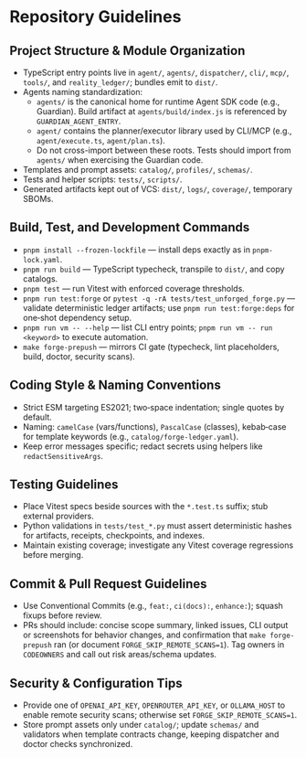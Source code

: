 # Repository Guidelines

## Project Structure & Module Organization

- TypeScript entry points live in `agent/`, `agents/`, `dispatcher/`, `cli/`, `mcp/`, `tools/`, and `reality_ledger/`; bundles emit to `dist/`.
- Agents naming standardization:
  - `agents/` is the canonical home for runtime Agent SDK code (e.g., Guardian). Build artifact at `agents/build/index.js` is referenced by `GUARDIAN_AGENT_ENTRY`.
  - `agent/` contains the planner/executor library used by CLI/MCP (e.g., `agent/execute.ts`, `agent/plan.ts`).
  - Do not cross-import between these roots. Tests should import from `agents/` when exercising the Guardian code.
- Templates and prompt assets: `catalog/`, `profiles/`, `schemas/`.
- Tests and helper scripts: `tests/`, `scripts/`.
- Generated artifacts kept out of VCS: `dist/`, `logs/`, `coverage/`, temporary SBOMs.

## Build, Test, and Development Commands

- `pnpm install --frozen-lockfile` — install deps exactly as in `pnpm-lock.yaml`.
- `pnpm run build` — TypeScript typecheck, transpile to `dist/`, and copy catalogs.
- `pnpm test` — run Vitest with enforced coverage thresholds.
- `pnpm run test:forge` or `pytest -q -rA tests/test_unforged_forge.py` — validate deterministic ledger artifacts; use `pnpm run test:forge:deps` for one‑shot dependency setup.
- `pnpm run vm -- --help` — list CLI entry points; `pnpm run vm -- run <keyword>` to execute automation.
- `make forge-prepush` — mirrors CI gate (typecheck, lint placeholders, build, doctor, security scans).

## Coding Style & Naming Conventions

- Strict ESM targeting ES2021; two‑space indentation; single quotes by default.
- Naming: `camelCase` (vars/functions), `PascalCase` (classes), kebab‑case for template keywords (e.g., `catalog/forge-ledger.yaml`).
- Keep error messages specific; redact secrets using helpers like `redactSensitiveArgs`.

## Testing Guidelines

- Place Vitest specs beside sources with the `*.test.ts` suffix; stub external providers.
- Python validations in `tests/test_*.py` must assert deterministic hashes for artifacts, receipts, checkpoints, and indexes.
- Maintain existing coverage; investigate any Vitest coverage regressions before merging.

## Commit & Pull Request Guidelines

- Use Conventional Commits (e.g., `feat:`, `ci(docs):`, `enhance:`); squash fixups before review.
- PRs should include: concise scope summary, linked issues, CLI output or screenshots for behavior changes, and confirmation that `make forge-prepush` ran (or document `FORGE_SKIP_REMOTE_SCANS=1`). Tag owners in `CODEOWNERS` and call out risk areas/schema updates.

## Security & Configuration Tips

- Provide one of `OPENAI_API_KEY`, `OPENROUTER_API_KEY`, or `OLLAMA_HOST` to enable remote security scans; otherwise set `FORGE_SKIP_REMOTE_SCANS=1`.
- Store prompt assets only under `catalog/`; update `schemas/` and validators when template contracts change, keeping dispatcher and doctor checks synchronized.
